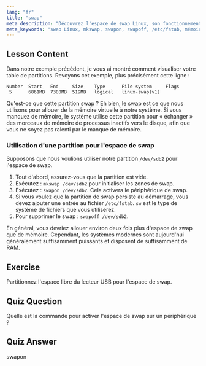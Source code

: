 ```yaml
---
lang: "fr"
title: "swap"
meta_description: "Découvrez l'espace de swap Linux, son fonctionnement, et comment créer et gérer des partitions de swap. Optimisez l'utilisation de la mémoire de votre système avec ce guide !"
meta_keywords: "swap Linux, mkswap, swapon, swapoff, /etc/fstab, mémoire virtuelle, débutant Linux, tutoriel Linux"
---
```


## Lesson Content

Dans notre exemple précédent, je vous ai montré comment visualiser votre table de partitions. Revoyons cet exemple, plus précisément cette ligne :

```
Number  Start   End     Size    Type      File system     Flags
 5      6861MB  7380MB  519MB   logical   linux-swap(v1)
```

Qu'est-ce que cette partition swap ? Eh bien, le swap est ce que nous utilisons pour allouer de la mémoire virtuelle à notre système. Si vous manquez de mémoire, le système utilise cette partition pour « échanger » des morceaux de mémoire de processus inactifs vers le disque, afin que vous ne soyez pas ralenti par le manque de mémoire.

### Utilisation d'une partition pour l'espace de swap

Supposons que nous voulions utiliser notre partition `/dev/sdb2` pour l'espace de swap.

1. Tout d'abord, assurez-vous que la partition est vide.
2. Exécutez : `mkswap /dev/sdb2` pour initialiser les zones de swap.
3. Exécutez : `swapon /dev/sdb2`. Cela activera le périphérique de swap.
4. Si vous voulez que la partition de swap persiste au démarrage, vous devez ajouter une entrée au fichier `/etc/fstab`. `sw` est le type de système de fichiers que vous utiliserez.
5. Pour supprimer le swap : `swapoff /dev/sdb2`.

En général, vous devriez allouer environ deux fois plus d'espace de swap que de mémoire. Cependant, les systèmes modernes sont aujourd'hui généralement suffisamment puissants et disposent de suffisamment de RAM.

## Exercise

Partitionnez l'espace libre du lecteur USB pour l'espace de swap.

## Quiz Question

Quelle est la commande pour activer l'espace de swap sur un périphérique ?

## Quiz Answer

swapon
